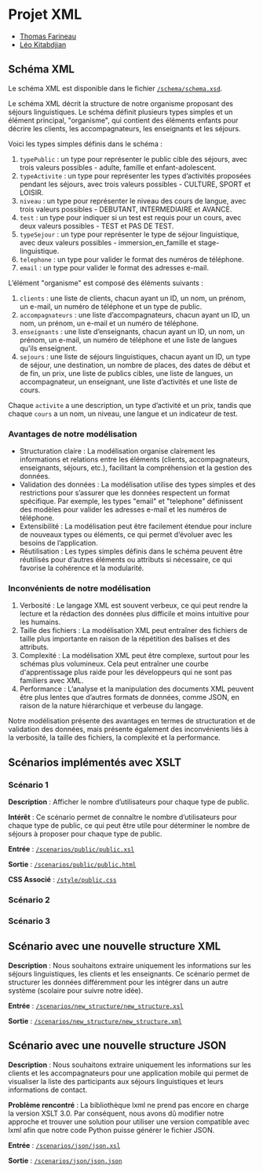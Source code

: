 # Projet XML

* [Thomas Farineau](https://github.com/ThomasFarineau)
* [Léo Kitabdjian](https://github.com/LeoKitabdjian)

## Schéma XML

Le schéma XML est disponible dans le fichier [`/schema/schema.xsd`](/schema/schema.xsd).

Le schéma XML décrit la structure de notre organisme proposant des séjours linguistiques. Le schéma définit plusieurs types simples et un élément principal, "organisme", qui contient des éléments enfants pour décrire les clients, les accompagnateurs, les enseignants et les séjours.

Voici les types simples définis dans le schéma :

1. `typePublic` : un type pour représenter le public cible des séjours, avec trois valeurs possibles - adulte, famille et enfant-adolescent.
2. `typeActivite` : un type pour représenter les types d’activités proposées pendant les séjours, avec trois valeurs possibles - CULTURE, SPORT et LOISIR.
3. `niveau` : un type pour représenter le niveau des cours de langue, avec trois valeurs possibles - DEBUTANT, INTERMEDIAIRE et AVANCE.
4. `test` : un type pour indiquer si un test est requis pour un cours, avec deux valeurs possibles - TEST et PAS DE TEST.
5. `typeSejour` : un type pour représenter le type de séjour linguistique, avec deux valeurs possibles - immersion_en_famille et stage-linguistique.
6. `telephone` : un type pour valider le format des numéros de téléphone.
7. `email` : un type pour valider le format des adresses e-mail.

L’élément "organisme" est composé des éléments suivants :

1. `clients` : une liste de clients, chacun ayant un ID, un nom, un prénom, un e-mail, un numéro de téléphone et un type de public. 
2. `accompagnateurs` : une liste d’accompagnateurs, chacun ayant un ID, un nom, un prénom, un e-mail et un numéro de téléphone. 
3. `enseignants` : une liste d’enseignants, chacun ayant un ID, un nom, un prénom, un e-mail, un numéro de téléphone et une liste de langues qu'ils enseignent. 
4. `sejours` : une liste de séjours linguistiques, chacun ayant un ID, un type de séjour, une destination, un nombre de places, des dates de début et de fin, un prix, une liste de publics cibles, une liste de langues, un accompagnateur, un enseignant, une liste d’activités et une liste de cours.

Chaque `activite` a une description, un type d’activité et un prix, tandis que chaque `cours` a un nom, un niveau, une langue et un indicateur de test.

### Avantages de notre modélisation

* Structuration claire : La modélisation organise clairement les informations et relations entre les éléments (clients, accompagnateurs, enseignants, séjours, etc.), facilitant la compréhension et la gestion des données. 
* Validation des données : La modélisation utilise des types simples et des restrictions pour s’assurer que les données respectent un format spécifique. Par exemple, les types "email" et "telephone" définissent des modèles pour valider les adresses e-mail et les numéros de téléphone.
* Extensibilité : La modélisation peut être facilement étendue pour inclure de nouveaux types ou éléments, ce qui permet d’évoluer avec les besoins de l’application.
* Réutilisation : Les types simples définis dans le schéma peuvent être réutilisés pour d’autres éléments ou attributs si nécessaire, ce qui favorise la cohérence et la modularité.

### Inconvénients de notre modélisation

1. Verbosité : Le langage XML est souvent verbeux, ce qui peut rendre la lecture et la rédaction des données plus difficile et moins intuitive pour les humains.
2. Taille des fichiers : La modélisation XML peut entraîner des fichiers de taille plus importante en raison de la répétition des balises et des attributs.
3. Complexité : La modélisation XML peut être complexe, surtout pour les schémas plus volumineux. Cela peut entraîner une courbe d'apprentissage plus raide pour les développeurs qui ne sont pas familiers avec XML.
4. Performance : L’analyse et la manipulation des documents XML peuvent être plus lentes que d’autres formats de données, comme JSON, en raison de la nature hiérarchique et verbeuse du langage.

Notre modélisation présente des avantages en termes de structuration et de validation des données, mais présente également des inconvénients liés à la verbosité, la taille des fichiers, la complexité et la performance.

## Scénarios implémentés avec XSLT

### Scénario 1
**Description** : Afficher le nombre d’utilisateurs pour chaque type de public.

**Intérêt** : Ce scénario permet de connaître le nombre d’utilisateurs pour chaque type de public, ce qui peut être utile pour déterminer le nombre de séjours à proposer pour chaque type de public.

**Entrée** : [`/scenarios/public/public.xsl`](/scenarios/public/public.xsl)

**Sortie** : [`/scenarios/public/public.html`](/scenarios/public/public.html)

**CSS Associé** : [`/style/public.css`](/style/public.css)

### Scénario 2
### Scénario 3

## Scénario avec une nouvelle structure XML
**Description** : Nous souhaitons extraire uniquement les informations sur les séjours linguistiques, les clients et les enseignants. Ce scénario permet de structurer les données différemment pour les intégrer dans un autre système (scolaire pour suivre notre idée).

**Entrée** : [`/scenarios/new_structure/new_structure.xsl`](/scenarios/new_structure/new_structure.xsl)

**Sortie** : [`/scenarios/new_structure/new_structure.xml`](/scenarios/new_structure/new_structure.xml)

## Scénario avec une nouvelle structure JSON
**Description** : Nous souhaitons extraire uniquement les informations sur les clients et les accompagnateurs pour une application mobile qui permet de visualiser la liste des participants aux séjours linguistiques et leurs informations de contact.

**Problème rencontré** : La bibliothèque lxml ne prend pas encore en charge la version XSLT 3.0. Par conséquent, nous avons dû modifier notre approche et trouver une solution pour utiliser une version compatible avec lxml afin que notre code Python puisse générer le fichier JSON.

**Entrée** : [`/scenarios/json/json.xsl`](/scenarios/json/json.xsl)

**Sortie** : [`/scenarios/json/json.json`](/scenarios/json/json.json)